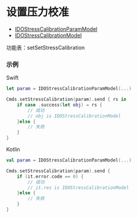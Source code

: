 # 设置压力校准
* [IDOStressCalibrationParamModel](../model/IDOStressCalibrationParamModel.md)
* [IDOStressCalibrationModel](../model/IDOStressCalibrationModel.md)

功能表：setSetStressCalibration

### 示例

Swift
```swift
let param = IDOStressCalibrationParamModel(...)

Cmds.setStressCalibration(param).send { rs in
    if case .success(let obj) = rs {
        // 成功
        // obj is IDOStressCalibrationModel
    }else {
        // 失败
    }
}
```

Kotlin
```kotlin
val param = IDOStressCalibrationParamModel(...)

Cmds.setStressCalibration(param).send {
    if (it.error.code == 0) {
        // 成功
        // it.res is IDOStressCalibrationModel
    }else {
        // 失败
    }
}
```
